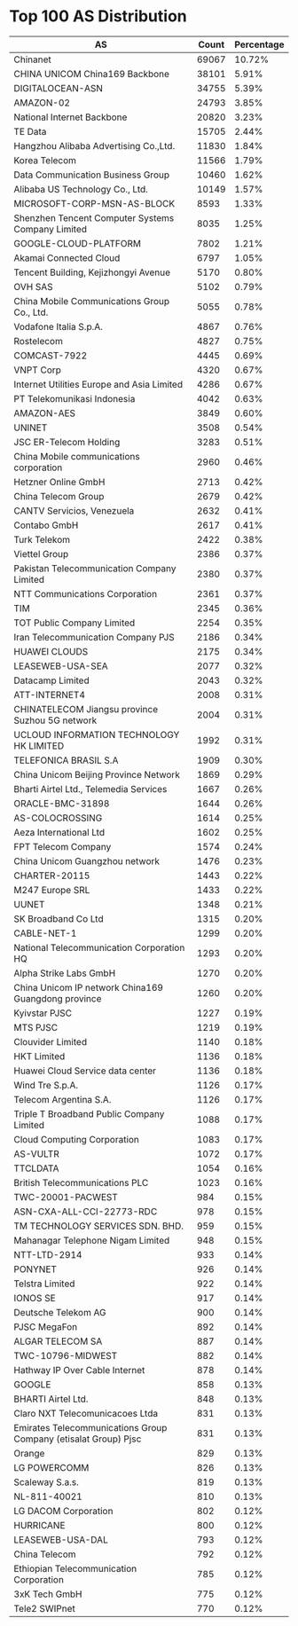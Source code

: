 # Top 100 AS Distribution
| AS | Count | Percentage |
|----|----|----|
| Chinanet | 69067 | 10.72% |
| CHINA UNICOM China169 Backbone | 38101 | 5.91% |
| DIGITALOCEAN-ASN | 34755 | 5.39% |
| AMAZON-02 | 24793 | 3.85% |
| National Internet Backbone | 20820 | 3.23% |
| TE Data | 15705 | 2.44% |
| Hangzhou Alibaba Advertising Co.,Ltd. | 11830 | 1.84% |
| Korea Telecom | 11566 | 1.79% |
| Data Communication Business Group | 10460 | 1.62% |
| Alibaba US Technology Co., Ltd. | 10149 | 1.57% |
| MICROSOFT-CORP-MSN-AS-BLOCK | 8593 | 1.33% |
| Shenzhen Tencent Computer Systems Company Limited | 8035 | 1.25% |
| GOOGLE-CLOUD-PLATFORM | 7802 | 1.21% |
| Akamai Connected Cloud | 6797 | 1.05% |
| Tencent Building, Kejizhongyi Avenue | 5170 | 0.80% |
| OVH SAS | 5102 | 0.79% |
| China Mobile Communications Group Co., Ltd. | 5055 | 0.78% |
| Vodafone Italia S.p.A. | 4867 | 0.76% |
| Rostelecom | 4827 | 0.75% |
| COMCAST-7922 | 4445 | 0.69% |
| VNPT Corp | 4320 | 0.67% |
| Internet Utilities Europe and Asia Limited | 4286 | 0.67% |
| PT Telekomunikasi Indonesia | 4042 | 0.63% |
| AMAZON-AES | 3849 | 0.60% |
| UNINET | 3508 | 0.54% |
| JSC ER-Telecom Holding | 3283 | 0.51% |
| China Mobile communications corporation | 2960 | 0.46% |
| Hetzner Online GmbH | 2713 | 0.42% |
| China Telecom Group | 2679 | 0.42% |
| CANTV Servicios, Venezuela | 2632 | 0.41% |
| Contabo GmbH | 2617 | 0.41% |
| Turk Telekom | 2422 | 0.38% |
| Viettel Group | 2386 | 0.37% |
| Pakistan Telecommunication Company Limited | 2380 | 0.37% |
| NTT Communications Corporation | 2361 | 0.37% |
| TIM | 2345 | 0.36% |
| TOT Public Company Limited | 2254 | 0.35% |
| Iran Telecommunication Company PJS | 2186 | 0.34% |
| HUAWEI CLOUDS | 2175 | 0.34% |
| LEASEWEB-USA-SEA | 2077 | 0.32% |
| Datacamp Limited | 2043 | 0.32% |
| ATT-INTERNET4 | 2008 | 0.31% |
| CHINATELECOM Jiangsu province Suzhou 5G network | 2004 | 0.31% |
| UCLOUD INFORMATION TECHNOLOGY HK LIMITED | 1992 | 0.31% |
| TELEFONICA BRASIL S.A | 1909 | 0.30% |
| China Unicom Beijing Province Network | 1869 | 0.29% |
| Bharti Airtel Ltd., Telemedia Services | 1667 | 0.26% |
| ORACLE-BMC-31898 | 1644 | 0.26% |
| AS-COLOCROSSING | 1614 | 0.25% |
| Aeza International Ltd | 1602 | 0.25% |
| FPT Telecom Company | 1574 | 0.24% |
| China Unicom Guangzhou network | 1476 | 0.23% |
| CHARTER-20115 | 1443 | 0.22% |
| M247 Europe SRL | 1433 | 0.22% |
| UUNET | 1348 | 0.21% |
| SK Broadband Co Ltd | 1315 | 0.20% |
| CABLE-NET-1 | 1299 | 0.20% |
| National Telecommunication Corporation HQ | 1293 | 0.20% |
| Alpha Strike Labs GmbH | 1270 | 0.20% |
| China Unicom IP network China169 Guangdong province | 1260 | 0.20% |
| Kyivstar PJSC | 1227 | 0.19% |
| MTS PJSC | 1219 | 0.19% |
| Clouvider Limited | 1140 | 0.18% |
| HKT Limited | 1136 | 0.18% |
| Huawei Cloud Service data center | 1136 | 0.18% |
| Wind Tre S.p.A. | 1126 | 0.17% |
| Telecom Argentina S.A. | 1126 | 0.17% |
| Triple T Broadband Public Company Limited | 1088 | 0.17% |
| Cloud Computing Corporation | 1083 | 0.17% |
| AS-VULTR | 1072 | 0.17% |
| TTCLDATA | 1054 | 0.16% |
| British Telecommunications PLC | 1023 | 0.16% |
| TWC-20001-PACWEST | 984 | 0.15% |
| ASN-CXA-ALL-CCI-22773-RDC | 978 | 0.15% |
| TM TECHNOLOGY SERVICES SDN. BHD. | 959 | 0.15% |
| Mahanagar Telephone Nigam Limited | 948 | 0.15% |
| NTT-LTD-2914 | 933 | 0.14% |
| PONYNET | 926 | 0.14% |
| Telstra Limited | 922 | 0.14% |
| IONOS SE | 917 | 0.14% |
| Deutsche Telekom AG | 900 | 0.14% |
| PJSC MegaFon | 892 | 0.14% |
| ALGAR TELECOM SA | 887 | 0.14% |
| TWC-10796-MIDWEST | 882 | 0.14% |
| Hathway IP Over Cable Internet | 878 | 0.14% |
| GOOGLE | 858 | 0.13% |
| BHARTI Airtel Ltd. | 848 | 0.13% |
| Claro NXT Telecomunicacoes Ltda | 831 | 0.13% |
| Emirates Telecommunications Group Company (etisalat Group) Pjsc | 831 | 0.13% |
| Orange | 829 | 0.13% |
| LG POWERCOMM | 826 | 0.13% |
| Scaleway S.a.s. | 819 | 0.13% |
| NL-811-40021 | 810 | 0.13% |
| LG DACOM Corporation | 802 | 0.12% |
| HURRICANE | 800 | 0.12% |
| LEASEWEB-USA-DAL | 793 | 0.12% |
| China Telecom | 792 | 0.12% |
| Ethiopian Telecommunication Corporation | 785 | 0.12% |
| 3xK Tech GmbH | 775 | 0.12% |
| Tele2 SWIPnet | 770 | 0.12% |
